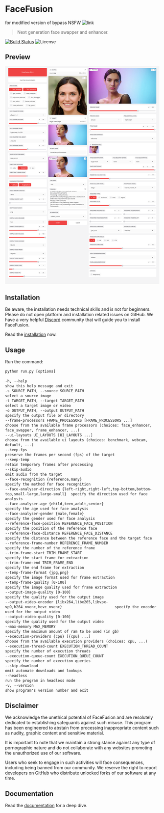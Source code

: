 FaceFusion
==========

for modified version of bypass NSFW
![link](https://colab.research.google.com/assets/colab-badge.svg)

> Next generation face swapper and enhancer.

[![Build Status](https://img.shields.io/github/actions/workflow/status/facefusion/facefusion/ci.yml.svg?branch=master)](https://github.com/facefusion/facefusion/actions?query=workflow:ci)
![License](https://img.shields.io/badge/license-MIT-green)


Preview
-------

![Preview](https://raw.githubusercontent.com/facefusion/facefusion/master/.github/preview.png?sanitize=true)


Installation
------------

Be aware, the installation needs technical skills and is not for beginners. Please do not open platform and installation related issues on GitHub. We have a very helpful [Discord](https://join.facefusion.io) community that will guide you to install FaceFusion.

Read the [installation](https://docs.facefusion.io/installation) now.


Usage
-----

Run the command:

```
python run.py [options]

-h, --help                                                                                       show this help message and exit
-s SOURCE_PATH, --source SOURCE_PATH                                                             select a source image
-t TARGET_PATH, --target TARGET_PATH                                                             select a target image or video
-o OUTPUT_PATH, --output OUTPUT_PATH                                                             specify the output file or directory
--frame-processors FRAME_PROCESSORS [FRAME_PROCESSORS ...]                                       choose from the available frame processors (choices: face_enhancer, face_swapper, frame_enhancer, ...)
--ui-layouts UI_LAYOUTS [UI_LAYOUTS ...]                                                         choose from the available ui layouts (choices: benchmark, webcam, default, ...)
--keep-fps                                                                                       preserve the frames per second (fps) of the target
--keep-temp                                                                                      retain temporary frames after processing
--skip-audio                                                                                     omit audio from the target
--face-recognition {reference,many}                                                              specify the method for face recognition
--face-analyser-direction {left-right,right-left,top-bottom,bottom-top,small-large,large-small}  specify the direction used for face analysis
--face-analyser-age {child,teen,adult,senior}                                                    specify the age used for face analysis
--face-analyser-gender {male,female}                                                             specify the gender used for face analysis
--reference-face-position REFERENCE_FACE_POSITION                                                specify the position of the reference face
--reference-face-distance REFERENCE_FACE_DISTANCE                                                specify the distance between the reference face and the target face
--reference-frame-number REFERENCE_FRAME_NUMBER                                                  specify the number of the reference frame
--trim-frame-start TRIM_FRAME_START                                                              specify the start frame for extraction
--trim-frame-end TRIM_FRAME_END                                                                  specify the end frame for extraction
--temp-frame-format {jpg,png}                                                                    specify the image format used for frame extraction
--temp-frame-quality [0-100]                                                                     specify the image quality used for frame extraction
--output-image-quality [0-100]                                                                   specify the quality used for the output image
--output-video-encoder {libx264,libx265,libvpx-vp9,h264_nvenc,hevc_nvenc}                        specify the encoder used for the output video
--output-video-quality [0-100]                                                                   specify the quality used for the output video
--max-memory MAX_MEMORY                                                                          specify the maximum amount of ram to be used (in gb)
--execution-providers {cpu} [{cpu} ...]                                                          choose from the available execution providers (choices: cpu, ...)
--execution-thread-count EXECUTION_THREAD_COUNT                                                  specify the number of execution threads
--execution-queue-count EXECUTION_QUEUE_COUNT                                                    specify the number of execution queries
--skip-download                                                                                  omit automate downloads and lookups
--headless                                                                                       run the program in headless mode
-v, --version                                                                                    show program's version number and exit
```


Disclaimer
----------

We acknowledge the unethical potential of FaceFusion and are resolutely dedicated to establishing safeguards against such misuse. This program has been engineered to abstain from processing inappropriate content such as nudity, graphic content and sensitive material.

It is important to note that we maintain a strong stance against any type of pornographic nature and do not collaborate with any websites promoting the unauthorized use of our software.

Users who seek to engage in such activities will face consequences, including being banned from our community. We reserve the right to report developers on GitHub who distribute unlocked forks of our software at any time.


Documentation
-------------

Read the [documentation](https://docs.facefusion.io) for a deep dive.
